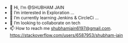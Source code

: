 - 👋 Hi, I’m @SHUBHAM JAIN
- 👀 I’m interested in Exploration ...
- 🌱 I’m currently learning Jenkins & CircleCi ...
- 💞️ I’m looking to collaborate on tech
- 📫 How to reach me shubhamjain6197@gmail.com. https://stackoverflow.com/users/6587953/shubham-jain

<!---
Shubhamjain6197/Shubhamjain6197 is a ✨ special ✨ repository because its `README.md` (this file) appears on your GitHub profile.
You can click the Preview link to take a look at your changes.
--->
